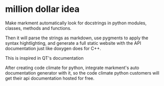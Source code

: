 # million dollar idea

Make markment automatically look for docstrings in python modules,
classes, methods and functions.

Then it will parse the strings as markdown, use pygments to apply the
syntax hightlighting, and generate a full static website with the API
documentation just like doxygen does for C++.

This is inspired in QT's documentation

After creating code climate for python, integrate markment's auto
documentation generator with it, so the code climate python customers
will get their api documentation hosted for free.

